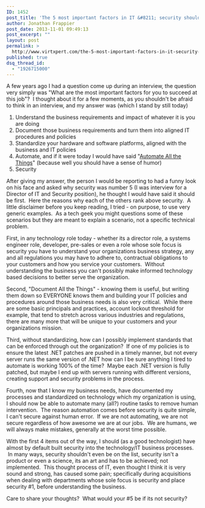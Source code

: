 ```yaml
---
ID: 1452
post_title: 'The 5 most important factors in IT &#8211; security shouldn&#8217;t be one of them'
author: Jonathan Frappier
post_date: 2013-11-01 09:49:13
post_excerpt: ""
layout: post
permalink: >
  http://www.virtxpert.com/the-5-most-important-factors-in-it-security-shouldnt-be-one-of-them/
published: true
dsq_thread_id:
  - "1926715000"
---
```

A few years ago I had a question come up during an interview, the question very simply was "What are the most important factors for you to succeed at this job"?  I thought about it for a few moments, as you shouldn't be afraid to think in an interview, and my answer was (which I stand by still today)
<ol>
	<li>Understand the business requirements and impact of whatever it is you are doing</li>
	<li>Document those business requirements and turn them into aligned IT procedures and policies</li>
	<li>Standardize your hardware and software platforms, aligned with the business and IT policies</li>
	<li>Automate, and if it were today I would have said "<a href="http://professionalvmware.com/vbrownbag-automate-all-the-things-training-schedule/" target="_blank">Automate All the Things</a>" (because well you should have a sense of humor)</li>
	<li>Security</li>
</ol>
After giving my answer, the person I would be reporting to had a funny look on his face and asked why security was number 5 (I was interview for a Director of IT and Security position), he thought I would have said it should be first.  Here the reasons why each of the others rank above security.  A little disclaimer before you keep reading, I tried - on purpose, to use very generic examples.  As a tech geek you might questions some of these scenarios but they are meant to explain a scenario, not a specific technical problem.

First, in any technology role today - whether its a director role, a systems engineer role, developer, pre-sales or even a role whose sole focus is security you have to understand your organizations business strategy, any and all regulations you may have to adhere to, contractual obligations to your customers and how you service your customers.  Without understanding the business you can't possibly make informed technology based decisions to better serve the organization.

Second, "Document All the Things" - knowing them is useful, but writing them down so EVERYONE knows them and building your IT policies and procedures around those business needs is also very critical.  While there are some basic principals and practices, account lockout threshold for example, that tend to stretch across various industries and regulations, there are many more that will be unique to your customers and your organizations mission.

Third, without standardizing, how can I possibly implement standards that can be enforced through out the organization?  If one of my policies is to ensure the latest .NET patches are pushed in a timely manner, but not every server runs the same version of .NET how can I be sure anything I tired to automate is working 100% of the time?  Maybe each .NET version is fully patched, but maybe I end up with servers running with different versions, creating support and security problems in the process.

Fourth, now that I know my business needs, have documented my processes and standardized on technology which my organization is using, I should now be able to automate many (all?) routine tasks to remove human intervention.  The reason automation comes before security is quite simple, I can't secure against human error.  If we are not automating, we are not secure regardless of how awesome we are at our jobs.  We are humans, we will always make mistakes, generally at the worst time possible.

With the first 4 items out of the way, I should (as a good technologist) have almost by default built security into the technology/IT business processes.  In many ways, security shouldn't even be on the list, security isn't a product or even a science, its an art and has to be achieved; not implemented.  This thought process of IT, even thought I think it is very sound and strong, has caused some pain; specifically during acquisitions when dealing with departments whose sole focus is security and place security #1, before understanding the business.

Care to share your thoughts?  What would your #5 be if its not security?
